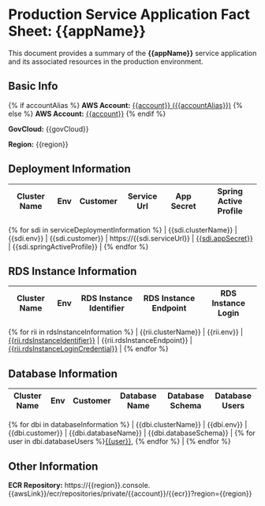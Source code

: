 # Production Service Application Fact Sheet: {{appName}}

This document provides a summary of the **{{appName}}** service application and its associated resources in the production environment.

## Basic Info

{% if accountAlias %}
**AWS Account:** [{{account}} ({{accountAlias}})](https://{{accountAlias}}.signin.{{awsLink}}/console)
{% else %}
**AWS Account:** [{{account}}](https://{{account}}.signin.{{awsLink}}/console)
{% endif %}

**GovCloud:** {{govCloud}}

**Region:** {{region}}

## Deployment Information

| Cluster Name | Env | Customer | Service Url | App Secret | Spring Active Profile |
| ------------ | --- | -------- | ----------- | ---------- | --------------------- |
{% for sdi in serviceDeploymentInformation %}
| {{sdi.clusterName}} | {{sdi.env}} | {{sdi.customer}} | https://{{sdi.serviceUrl}} | [{{sdi.appSecret}}](https://{{region}}.console.{{awsLink}}/secretsmanager/secret?name={{sdi.appSecret}}&region={{region}}) | {{sdi.springActiveProfile}} |
{% endfor %}

## RDS Instance Information

| Cluster Name | Env | RDS Instance Identifier | RDS Instance Endpoint | RDS Instance Login |
| ------------ | --- | ----------------------- | --------------------- | ------------------ |
{% for rii in rdsInstanceInformation %}
| {{rii.clusterName}} | {{rii.env}} | [{{rii.rdsInstanceIdentifier}}](https://{{region}}.console.{{awsLink}}/rds/home?region={{region}}#database:id={{rii.rdsInstanceIdentifier}};is-cluster=false) | {{rii.rdsInstanceEndpoint}} | [{{rii.rdsInstanceLoginCredential}}](https://{{region}}.console.{{awsLink}}/secretsmanager/secret?name={{rii.rdsInstanceLoginCredential}}&region={{region}}) |
{% endfor %}

## Database Information

| Cluster Name | Env | Customer | Database Name | Database Schema | Database Users |
| ------------ | --- | -------- | ------------- | --------------- | -------------- |
{% for dbi in databaseInformation %}
| {{dbi.clusterName}} | {{dbi.env}} | {{dbi.customer}} | {{dbi.databaseName}} | {{dbi.databaseSchema}} | {% for user in dbi.databaseUsers %}[{{user}}](https://{{region}}.console.{{awsLink}}/secretsmanager/secret?name={{user}}&region={{region}}), {% endfor %} |
{% endfor %}

## Other Information

**ECR Repository:** https://{{region}}.console.{{awsLink}}/ecr/repositories/private/{{account}}/{{ecr}}?region={{region}}